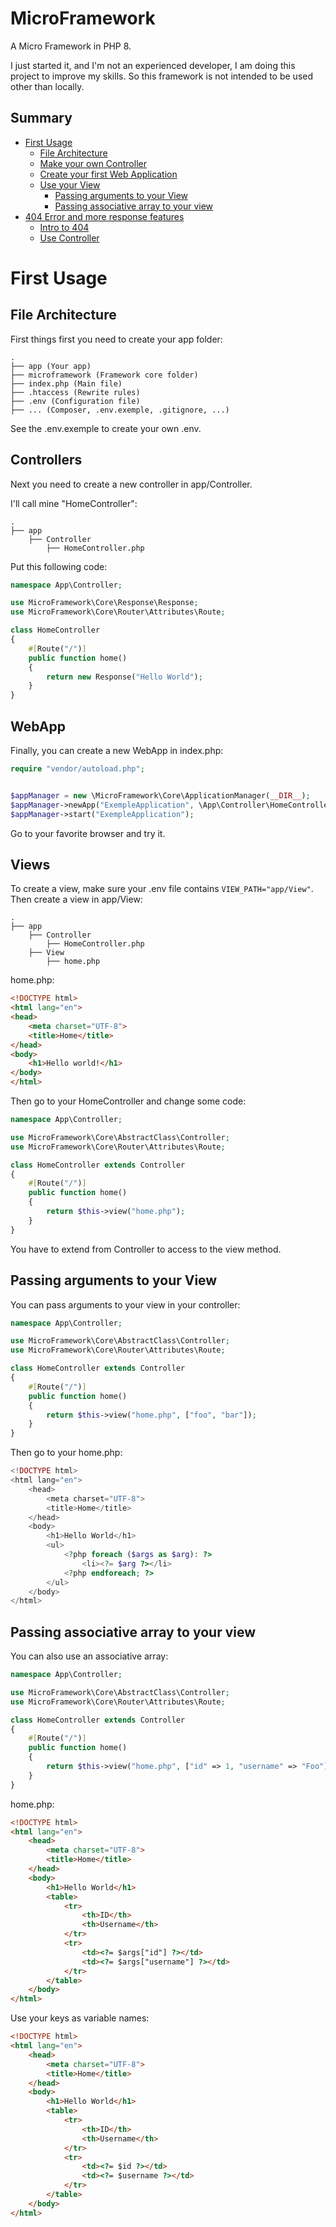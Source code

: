 # MicroFramework
A Micro Framework in PHP 8.

I just started it, and I'm not an experienced developer,  I am doing this project to improve my skills. So this framework is not intended to be used other than locally.

## Summary

- [First Usage](#first-usage)
    - [File Architecture](#file-architecture)
    - [Make your own Controller](#controllers)
    - [Create your first Web Application](#webapp)
    - [Use your View](#views)
        - [Passing arguments to your View](#passing-arguments-to-your-view)
        - [Passing associative array to your view](#passing-associative-array-to-your-view)
- [404 Error and more response features](#404-error-and-more-response-features)
    - [Intro to 404](#intro-to-404)
    - [Use Controller](#404-page-with-controller)


First Usage
==================

File Architecture
-----------------

First things first you need to create your app folder:

    .
    ├── app (Your app)
    ├── microframework (Framework core folder)
    ├── index.php (Main file)
    ├── .htaccess (Rewrite rules)
    ├── .env (Configuration file)
    ├── ... (Composer, .env.exemple, .gitignore, ...)

See the .env.exemple to create your own .env.


Controllers
------------
Next you need to create a new controller in app/Controller.

I'll call mine "HomeController":

    .
    ├── app                         
        ├── Controller    
            ├── HomeController.php

Put this following code:

```php
namespace App\Controller;

use MicroFramework\Core\Response\Response;
use MicroFramework\Core\Router\Attributes\Route;

class HomeController
{
    #[Route("/")]
    public function home()
    {
        return new Response("Hello World");
    }
}

```

WebApp
------
Finally, you can create a new WebApp in index.php:

```php
require "vendor/autoload.php";


$appManager = new \MicroFramework\Core\ApplicationManager(__DIR__);
$appManager->newApp("ExempleApplication", \App\Controller\HomeController::class);
$appManager->start("ExempleApplication");
```

Go to your favorite browser and try it.


Views
------
To create a view, make sure your .env file contains `VIEW_PATH="app/View"`.
\
Then create a view in app/View:

    .
    ├── app                         
        ├── Controller    
            ├── HomeController.php
        ├── View
            ├── home.php

home.php:
```html
<!DOCTYPE html>
<html lang="en">
<head>
    <meta charset="UTF-8">
    <title>Home</title>
</head>
<body>
    <h1>Hello world!</h1>
</body>
</html>
```

Then go to your HomeController and change some code:

```php
namespace App\Controller;

use MicroFramework\Core\AbstractClass\Controller;
use MicroFramework\Core\Router\Attributes\Route;

class HomeController extends Controller
{
    #[Route("/")]
    public function home()
    {
        return $this->view("home.php");
    }
}
```

You have to extend from Controller to access to the view method.

Passing arguments to your View
------------------------------
You can pass arguments to your view in your controller:

```php
namespace App\Controller;

use MicroFramework\Core\AbstractClass\Controller;
use MicroFramework\Core\Router\Attributes\Route;

class HomeController extends Controller
{
    #[Route("/")]
    public function home()
    {
        return $this->view("home.php", ["foo", "bar"]);
    }
}
```

Then go to your home.php:

```php
<!DOCTYPE html>
<html lang="en">
    <head>
        <meta charset="UTF-8">
        <title>Home</title>
    </head>
    <body>
        <h1>Hello World</h1>
        <ul>
            <?php foreach ($args as $arg): ?>
                <li><?= $arg ?></li>
            <?php endforeach; ?>
        </ul>
    </body>
</html>
```

Passing associative array to your view
-------------------------------------
You can also use an associative array:

```php
namespace App\Controller;

use MicroFramework\Core\AbstractClass\Controller;
use MicroFramework\Core\Router\Attributes\Route;

class HomeController extends Controller
{
    #[Route("/")]
    public function home()
    {
        return $this->view("home.php", ["id" => 1, "username" => "Foo"]);
    }
}
```

home.php:

```html
<!DOCTYPE html>
<html lang="en">
    <head>
        <meta charset="UTF-8">
        <title>Home</title>
    </head>
    <body>
        <h1>Hello World</h1>
        <table>
            <tr>
                <th>ID</th>
                <th>Username</th>
            </tr>
            <tr>
                <td><?= $args["id"] ?></td>
                <td><?= $args["username"] ?></td>
            </tr>
        </table>
    </body>
</html>
```

Use your keys as variable names:

```html
<!DOCTYPE html>
<html lang="en">
    <head>
        <meta charset="UTF-8">
        <title>Home</title>
    </head>
    <body>
        <h1>Hello World</h1>
        <table>
            <tr>
                <th>ID</th>
                <th>Username</th>
            </tr>
            <tr>
                <td><?= $id ?></td>
                <td><?= $username ?></td>
            </tr>
        </table>
    </body>
</html>
```